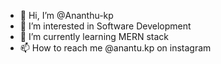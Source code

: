 - 👋 Hi, I’m @Ananthu-kp
- 👀 I’m interested in Software Development
- 🌱 I’m currently learning MERN stack
- 📫 How to reach me @anantu.kp on instagram

<!---
Ananthu-kp/Ananthu-kp is a ✨ special ✨ repository because its `README.md` (this file) appears on your GitHub profile.
You can click the Preview link to take a look at your changes.
--->
